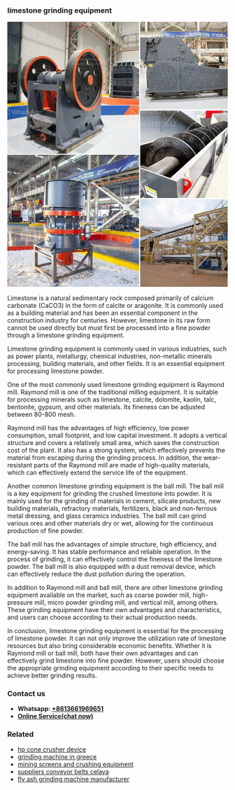 <h3>limestone grinding equipment</h3><img src='1706753809.jpg' alt=''><p>Limestone is a natural sedimentary rock composed primarily of calcium carbonate (CaCO3) in the form of calcite or aragonite. It is commonly used as a building material and has been an essential component in the construction industry for centuries. However, limestone in its raw form cannot be used directly but must first be processed into a fine powder through a limestone grinding equipment.</p><p>Limestone grinding equipment is commonly used in various industries, such as power plants, metallurgy, chemical industries, non-metallic minerals processing, building materials, and other fields. It is an essential equipment for processing limestone powder.</p><p>One of the most commonly used limestone grinding equipment is Raymond mill. Raymond mill is one of the traditional milling equipment. It is suitable for processing minerals such as limestone, calcite, dolomite, kaolin, talc, bentonite, gypsum, and other materials. Its fineness can be adjusted between 80-800 mesh.</p><p>Raymond mill has the advantages of high efficiency, low power consumption, small footprint, and low capital investment. It adopts a vertical structure and covers a relatively small area, which saves the construction cost of the plant. It also has a strong system, which effectively prevents the material from escaping during the grinding process. In addition, the wear-resistant parts of the Raymond mill are made of high-quality materials, which can effectively extend the service life of the equipment.</p><p>Another common limestone grinding equipment is the ball mill. The ball mill is a key equipment for grinding the crushed limestone into powder. It is mainly used for the grinding of materials in cement, silicate products, new building materials, refractory materials, fertilizers, black and non-ferrous metal dressing, and glass ceramics industries. The ball mill can grind various ores and other materials dry or wet, allowing for the continuous production of fine powder.</p><p>The ball mill has the advantages of simple structure, high efficiency, and energy-saving. It has stable performance and reliable operation. In the process of grinding, it can effectively control the fineness of the limestone powder. The ball mill is also equipped with a dust removal device, which can effectively reduce the dust pollution during the operation.</p><p>In addition to Raymond mill and ball mill, there are other limestone grinding equipment available on the market, such as coarse powder mill, high-pressure mill, micro powder grinding mill, and vertical mill, among others. These grinding equipment have their own advantages and characteristics, and users can choose according to their actual production needs.</p><p>In conclusion, limestone grinding equipment is essential for the processing of limestone powder. It can not only improve the utilization rate of limestone resources but also bring considerable economic benefits. Whether it is Raymond mill or ball mill, both have their own advantages and can effectively grind limestone into fine powder. However, users should choose the appropriate grinding equipment according to their specific needs to achieve better grinding results.</p><h3>Contact us</h3><ul><li><strong>Whatsapp:&nbsp;<a href="https://wa.me/8613661969651">+8613661969651</a></strong></li><li><a href="https://swt.shibang-china.com/?git&amp;zhl&amp;limestone grinding equipment"><strong>Online Service(chat now)</strong></a></li></ul><h3>Related</h3><ul><li><a href='hp cone crusher device.md'>hp cone crusher device</a></li><li><a href='grinding machine in greece.md'>grinding machine in greece</a></li><li><a href='mining screens and crushing equipment.md'>mining screens and crushing equipment</a></li><li><a href='suppliers conveyor belts celaya.md'>suppliers conveyor belts celaya</a></li><li><a href='fly ash grinding machine manufacturer.md'>fly ash grinding machine manufacturer</a></li></ul>